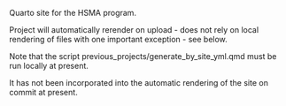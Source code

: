 Quarto site for the HSMA program.

Project will automatically rerender on upload - does not rely on local rendering of files with one important exception - see below.

Note that the script previous_projects/generate_by_site_yml.qmd must be run locally at present.

It has not been incorporated into the automatic rendering of the site on commit at present.
